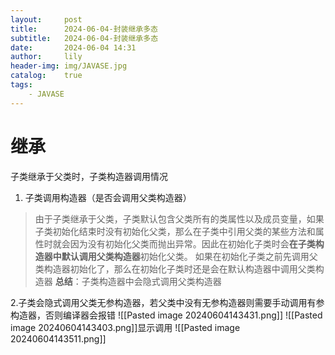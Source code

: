 ```yaml
---
layout:     post
title:      2024-06-04-封装继承多态
subtitle:   2024-06-04-封装继承多态
date:       2024-06-04 14:31
author:     lily
header-img: img/JAVASE.jpg
catalog:    true
tags:
    - JAVASE
---
```

# 继承
子类继承于父类时，子类构造器调用情况
1. 子类调用构造器（是否会调用父类构造器）
> 由于子类继承于父类，子类默认包含父类所有的类属性以及成员变量，如果子类初始化结束时没有初始化父类，那么在子类中引用父类的某些方法和属性时就会因为没有初始化父类而抛出异常。因此在初始化子类时会**在子类构造器中默认调用父类构造器**初始化父类。
> 如果在初始化子类之前先调用父类构造器初始化了，那么在初始化子类时还是会在默认构造器中调用父类构造器
> **总结**：子类构造器中会隐式调用父类构造器

2.子类会隐式调用父类无参构造器，若父类中没有无参构造器则需要手动调用有参构造器，否则编译器会报错
![[Pasted image 20240604143431.png]]
![[Pasted image 20240604143403.png]]显示调用
![[Pasted image 20240604143511.png]]